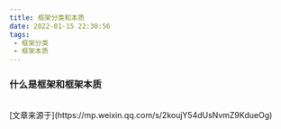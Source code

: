 ```yaml
---
title: 框架分类和本质
date: 2022-01-15 22:30:56
tags:
 - 框架分类
 - 框架本质 
---
```


### 什么是框架和框架本质


<br/>
[文章来源于](https://mp.weixin.qq.com/s/2koujY54dUsNvmZ9KdueOg)